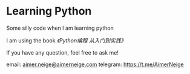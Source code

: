 # Learning Python

Some silly code when I am learning python

I am using the book *《Python编程 从入门到实践》*

If you have any question, feel free to ask me!

email: aimer.neige@aimerneige.com
telegram: https://t.me/AimerNeige